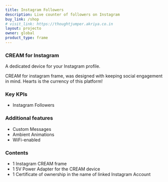 ```yaml
---
title: Instagram Followers
description: Live counter of followers on Instagram
buy_link: /shop
# visit_link: https://thoughtjumper.akriya.co.in
layout: projecto
owner: global
product_type: frame
---
```

### CREAM for Instagram
A dedicated device for your Instagram profile. 

CREAM for instagram frame, was designed with keeping social engagement in mind. Hearts is the currency of this platform!

### Key KPIs
* Instagram Followers

### Additional features
* Custom Messages
* Ambient Animations
* WiFi-enabled


### Contents
* 1 Instagram CREAM frame
* 1 5V Power Adapter for the CREAM device
* 1 Certificate of ownership in the name of linked Instagram Account
